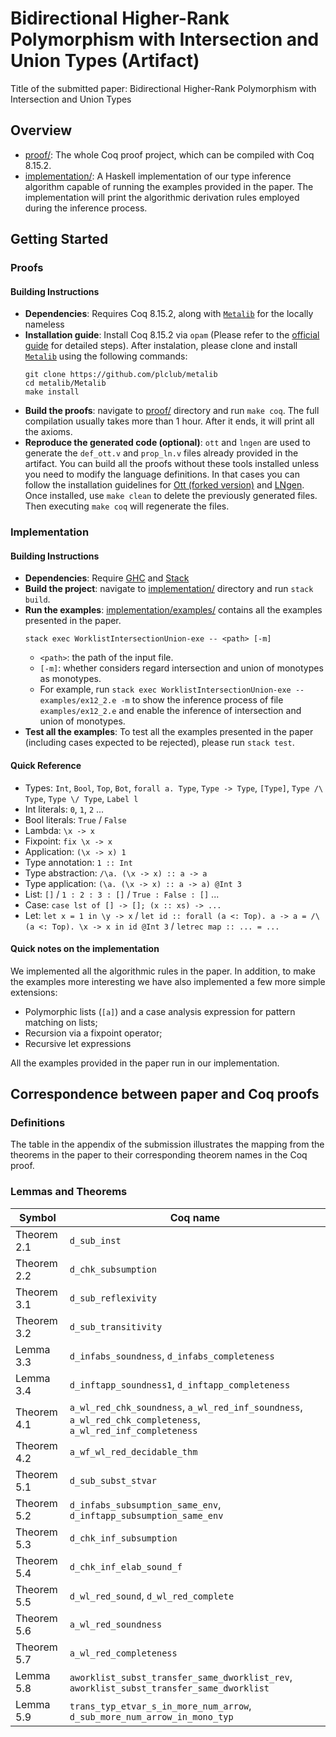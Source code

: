 # Bidirectional Higher-Rank Polymorphism with Intersection and Union Types (Artifact)

Title of the submitted paper: Bidirectional Higher-Rank Polymorphism with Intersection and Union Types

## Overview

* [proof/](./proof): The whole Coq proof project, which can be compiled with Coq 8.15.2.
* [implementation/](./implementation): A Haskell implementation of our type inference algorithm capable of running the examples provided in the paper. The implementation will print the algorithmic derivation rules employed during the inference process.

## Getting Started

### Proofs

#### Building Instructions

- **Dependencies**: Requires Coq 8.15.2, along with [`Metalib`](https://github.com/plclub/metalib) for the locally nameless
- **Installation guide**: Install Coq 8.15.2 via `opam` (Please refer to the
   [official guide](https://coq.inria.fr/opam-using.html) for detailed steps). After instalation, please clone and install [`Metalib`](https://github.com/plclub/metalib) using the following commands:
   ```
   git clone https://github.com/plclub/metalib
   cd metalib/Metalib
   make install
   ```
- **Build the proofs**: navigate to [proof/](./proof) directory and run `make coq`. The full compilation usually takes more than 1 hour. After it ends, it will print all the axioms.
- **Reproduce the generated code (optional)**: `ott` and `lngen` are used to generate the `def_ott.v` and `prop_ln.v` files already provided in the artifact. You can build all the proofs without these tools installed unless you need to modify the language definitions. In that cases you can follow the installation guidelines for [Ott (forked version)](https://github.com/sweirich/ott/tree/ln-close) and [LNgen](https://github.com/plclub/lngen). Once installed, use `make clean` to delete the previously generated files. Then executing `make coq` will regenerate the files.

### Implementation

#### Building Instructions

- **Dependencies**: Require [GHC](https://www.haskell.org/downloads/) and [Stack](https://docs.haskellstack.org/en/stable/README/)
- **Build the project**: navigate to [implementation/](./implementation) directory and run `stack build`.
- **Run the examples**: [implementation/examples/](./implementation/examples) contains all the examples presented in the paper.
    ```
    stack exec WorklistIntersectionUnion-exe -- <path> [-m]
    ```
    - `<path>`: the path of the input file.
    - `[-m]`: whether considers regard intersection and union of monotypes as monotypes.
    - For example, run `stack exec WorklistIntersectionUnion-exe -- examples/ex12_2.e -m` to show the inference process of file `examples/ex12_2.e` and enable the inference of intersection and union of monotypes.
- **Test all the examples**: To test all the examples presented in the paper (including cases expected to be rejected), please run `stack test`.

#### Quick Reference

* Types: `Int`, `Bool`, `Top`, `Bot`, `forall a. Type`, `Type -> Type`, `[Type]`, `Type /\ Type`, `Type \/ Type`, `Label l`
* Int literals: `0`, `1`, `2` ...
* Bool literals: `True` / `False`
* Lambda: `\x -> x`
* Fixpoint: `fix \x -> x`
* Application: `(\x -> x) 1`
* Type annotation: `1 :: Int`
* Type abstraction: `/\a. (\x -> x) :: a -> a`
* Type application: `(\a. (\x -> x) :: a -> a) @Int 3`
* List: `[]` / `1 : 2 : 3 : []` / `True : False : []` ...
* Case: `case lst of [] -> []; (x :: xs) -> ...`
* Let: `let x = 1 in \y -> x` / `let id :: forall (a <: Top). a -> a = /\(a <: Top). \x -> x in id @Int 3` / `letrec map :: ... = ...`

#### Quick notes on the implementation

We implemented all the algorithmic rules in the paper. In addition, to make the
examples more interesting we have also implemented a few more simple extensions:

- Polymorphic lists (`[a]`) and a case analysis expression for
pattern matching on lists;
- Recursion via a fixpoint operator;
- Recursive let expressions

All the examples provided in the paper run in our implementation. 

## Correspondence between paper and Coq proofs

### Definitions

The table in the appendix of the submission illustrates the mapping from the theorems
in the paper to their corresponding theorem names in the Coq proof.

### Lemmas and Theorems


| Symbol      | Coq name                                                                                                     |
| ----------- | ------------------------------------------------------------------------------------------------------------ |
| Theorem 2.1 | `d_sub_inst`                                                                                                 |
| Theorem 2.2 | `d_chk_subsumption`                                                                                          |
| Theorem 3.1 | `d_sub_reflexivity`                                                                                          |
| Theorem 3.2 | `d_sub_transitivity`                                                                                         |
| Lemma 3.3   | `d_infabs_soundness`, `d_infabs_completeness`                                                                |
| Lemma 3.4   | `d_inftapp_soundness1`, `d_inftapp_completeness`                                                             |
| Theorem 4.1 | `a_wl_red_chk_soundness`, `a_wl_red_inf_soundness`, `a_wl_red_chk_completeness`, `a_wl_red_inf_completeness` |
| Theorem 4.2 | `a_wf_wl_red_decidable_thm`                                                                                  |
| Theorem 5.1 | `d_sub_subst_stvar`                                                                                          |
| Theorem 5.2 | `d_infabs_subsumption_same_env`, `d_inftapp_subsumption_same_env`                                            |
| Theorem 5.3 | `d_chk_inf_subsumption`                                                                                      |
| Theorem 5.4 | `d_chk_inf_elab_sound_f`                                                                                     |
| Theorem 5.5 | `d_wl_red_sound`, `d_wl_red_complete`                                                                        |
| Theorem 5.6 | `a_wl_red_soundness`                                                                                         |
| Theorem 5.7 | `a_wl_red_completeness`                                                                                      |
| Lemma 5.8   | `aworklist_subst_transfer_same_dworklist_rev`, `aworklist_subst_transfer_same_dworklist`                     |
| Lemma 5.9   | `trans_typ_etvar_s_in_more_num_arrow`, `d_sub_more_num_arrow_in_mono_typ`                                    |
